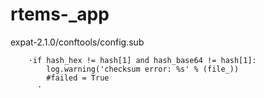 # rtems-_app
expat-2.1.0/conftools/config.sub

        ·if hash_hex != hash[1] and hash_base64 != hash[1]:
            log.warning('checksum error: %s' % (file_))
            #failed = True
          ·
